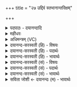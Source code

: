 +++
title = "२७ उद्दिवं स्तभानान्तरिक्षम्"

+++
<details><summary>पदपाठः - दयानन्दादि</summary>

उत्। दिव॑म्। स्त॒भा॒न॒। आ। अ॒न्तरि॑क्षम्। पृ॒ण॒। दृँह॑स्व। पृ॒थि॒व्याम्। द्यु॒ता॒नः। त्वा॒। मा॒रु॒तः। मि॒नो॒तु॒। मि॒त्राव॑रुणौ। ध्रु॒वेण॑। धर्म॑णा। ब्र॒ह्म॒वनीति॑ ब्रह्म॒ऽवनि॑। त्वा॒। क्ष॒त्र॒वनीति॑ क्षत्र॒ऽवनि॑। रा॒य॒स्पो॒ष॒वनीति॑ रायस्पोष॒ऽवनि॑। परि॑। ऊ॒हा॒मि॒। ब्रह्म॑। दृ॒ँह॒। क्ष॒त्रम्। दृ॒ँह॒। आयुः॑। दृ॒ँह॒। प्र॒जामिति॑ प्र॒ऽजाम्। दृ॒ँह॒॑। २७।
</details>

<details><summary>महीधरः</summary>

म० 'उद्दिवमित्युच्छ्रयतीति' (का० ८।५। ३३) - उच्छ्यणमूर्ध्वाग्रत्वेन स्थापनम् । पञ्च यजूंष्यौदुम्बरीदेवत्यानि । हे औदुम्बरि, त्वं दिवं द्युलोकमुत्तभान स्तम्भय ऊर्ध्वः सन् यथा न पतति तथा कुर्वित्यर्थः । अन्तरिक्षं पृण पूरय । पृथिव्यां दृंहस्व दृढा भव । पृथिव्यामिति सप्तमी द्वितीयार्थे । पृथिवीं दृढीकुरु । 'द्युतान इति मिनोतीति' (का० ८।५। ३४) । शाखां गर्ते प्रक्षिपतीति सूत्रार्थः । हे औदुम्बरि, | द्युतानः दीप्यमानो मारुतो वायुः ध्रुवेण स्थिरेण धर्मणा धारणेन त्वां मिनोतु गर्ते प्रक्षिपतु 'डुमिञ् प्रक्षेपे' स्वादिः । तथा मित्रावरुणौ देवौ ध्रुवेण धर्मणा त्वां प्रक्षिपतामिति शेषः । 'पर्यूहणाद्योपसेचनात्कृत्वेति' (का० ८ । ५। ३५) । पर्यूहणमारभ्योपसेचनपर्यन्तं यथा यूपे कृतं तथात्रापि कुर्यादित्यर्थः । । तत्र यूपस्थाने 'ब्रह्मवनि त्वेति पाᳪं᳭सुभिः पर्यूहतीति' (का. । ६ । ३ । १०)। हे औदुम्बरि, त्वा त्वां पर्यूहामि परितो मृत्तिकां क्षिपामि । किंभूतां त्वाम् । ब्रह्मवनि ब्रह्म ब्राह्मणजातिं वनति संभजत इति ब्रह्मवनिः । क्षत्रं क्षत्रियजातिं वनतीति क्षत्रवनिः । रायो धनस्य पोषं पुष्टिं वनतीति रायस्पोषवनिः । सर्वत्र 'सुपां सुलुक्' (पा० ७ । १ । ३९) इति विभक्तेर्लुक्। 'ब्रह्म दृᳪं᳭हेति मैत्रावरुणदण्डेन समन्तं त्रिः पर्यूषतीति' (का. ६। ३ । ११) । परितो दृढीकुर्यादिति सूत्रार्थः । हे औदुम्बरि, ब्रह्म ब्राह्मणजातिं क्षत्रं क्षत्रियजातिमायुः जीवनं प्रजां पुत्रादिरूपां च दृंह दृढीकुरु ॥ २७ ॥  
अष्टाविंशी।
</details>

<details><summary>अधिमन्त्रम् (VC)</summary>

- यज्ञो देवता
- औतथ्यो दीर्घतमा ऋषिः
- ब्राह्मी जगती
- निषादः
</details>

<details><summary>दयानन्द-सरस्वती (हि) - विषयः</summary>

अच्छे प्रकार सेवन किया हुआ सभापति और अनुष्ठान किया हुआ यज्ञ क्या करता है, इस विषय का उपदेश अगले मन्त्र में किया है ॥
</details>

<details><summary>दयानन्द-सरस्वती (हि) - पदार्थः</summary>

पदार्थान्वयभाषाः -  हे परम विद्वन् ! जैसे (त्वा) आपको (मारुतः) वायु (ध्रुवेण) निश्चल (धर्मणा) धर्म से (मिनोतु) प्रयुक्त करे (मित्रावरुणौ) प्राण और अपान भी धर्म से प्रयुक्त करते हैं, वैसे आप कृपा करके हम लोगों के लिये (दिवम्) विद्या गुणों के प्रकाश को (उत्तभान) अज्ञान से उघाड़ देओ तथा (अन्तरिक्षम्) सब पदार्थों के अवकाश को (पृण) परिपूर्ण कीजिये (पृथिव्याम्) भूमि पर (द्युतानः) सद्विद्या के गुणों का विस्तार करते हुए आप सुखों को (दृंहस्व) बढ़ाइये (ब्रह्म) वेदविद्या को (दृंह) बढ़ाइये (क्षत्रम्) राज्य को बढ़ाइये (आयुः) अवस्था को (दृंह) बढ़ाइये और (प्रजाम्) उत्पन्न हुई प्रजा को (दृंह) वृद्धियुक्त कीजिये। इसलिये मैं (ब्रह्मवनि) ब्रह्मविद्या को सेवन करने वा कराने (क्षत्रवनि) राज्य को सेवन करने-कराने (रायस्पोषवनि) और धनसमूह की पुष्टि को सेवने वा सेवन करानेवाले आप को (पर्यूहामि) सब प्रकार के तर्कों से निश्चय करता हूँ, वैसे आप मुझ को सर्वथा सुखदायक हूजिये और आप को सब मनुष्य तर्कों से जानें ॥२७॥
</details>

<details><summary>दयानन्द-सरस्वती (हि) - भावार्थः</summary>

भावार्थभाषाः -  इस मन्त्र में वाचकलुप्तोपमालङ्कार है। हे मनुष्यो ! आप लोग जैसे जगदीश्वर सत्य भाव से प्रार्थित और सेवन किया हुआ अत्युत्तम विद्वान् सब को सुख देता है, वैसे यह यज्ञ भी विद्या गुण को बढ़ाकर सब जीवों को सुख देता है, यह जानो ॥२७॥
</details>

<details><summary>दयानन्द-सरस्वती (सं) - विषयः</summary>

सेवितः सभाध्यक्षोऽनुष्ठितो यज्ञश्च किं करोतीत्युपदिश्यते ॥
</details>

<details><summary>दयानन्द-सरस्वती (सं) - पदार्थः</summary>

पदार्थान्वयभाषाः -  हे परमविद्वन् ! यथा त्वा त्वां मारुतो ध्रुवेण धर्मणा मिनोति मित्रावरुणौ मिनुतस्तथा त्वं कृपयाऽस्मदर्थं दिवमुत्तभानान्तरिक्षं पृण, पृथिव्यां द्युतानः सन् सुखानि दृंह, ब्रह्म दृंह, क्षत्रं दृंहायुर्दृंह, प्रजां दृंह, ब्रह्मवनिं क्षत्रवनिं रायस्पोषवनिं त्वामहं पर्यूहामि, तथा त्वां सर्वे मनुष्याः पर्यूहन्तु ॥२७॥
</details>

<details><summary>दयानन्द-सरस्वती (सं) - भावार्थः</summary>

भावार्थभाषाः -  अत्र वाचकलुप्तोपमालङ्कारः। हे मनुष्या ! यूयं यथा जगदीश्वरः सत्यभावेन प्रार्थितः सद्विद्वाँश्च सेवितः सर्वान् सुखयति, तथैवायं यज्ञो विद्यादीन् संवृध्य सर्वान् मनुष्यादीन् प्राणिनः सुखयतीति विजानीत ॥२७॥
</details>

<details><summary>सविता जोशी ← दयानन्दः (म) - भावार्थः</summary>

भावार्थभाषाः -  या मंत्रात वाचकलुप्तोपमालंकार आहे. हे माणसांनो ! ज्याप्रमाणे खऱ्या भक्तीने परमेश्वराची प्रार्थना करणारा विद्वान सर्वांना सुख देतो त्याप्रमाणेच हा यज्ञही विद्येची वृद्धी करून सर्व जीवांना सुखी करतो, हे जाणा.
</details>